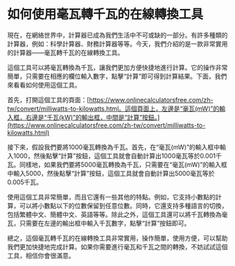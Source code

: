 如何使用毫瓦轉千瓦的在線轉換工具
================

現在，在網絡世界中，計算器已成為我們生活中不可或缺的一部分。有許多種類的計算器，例如：科學計算器、財務計算器等等。今天，我們介紹的是一款非常實用的計算器——毫瓦轉千瓦的在線轉換工具。

這個工具可以將毫瓦轉換為千瓦，讓我們更加方便快捷地進行計算。它的操作非常簡單，只需要在相應的欄位輸入數字，點擊“計算”即可得到計算結果。下面，我們來看看如何使用這個工具。

首先，打開這個工具的頁面：[https://www.onlinecalculatorsfree.com/zh-tw/convert/milliwatts-to-kilowatts.html。這個頁面上，左邊是“毫瓦(mW)”的輸入框，右邊是“千瓦(kW)”的輸出框，中間是“計算”按鈕。](https://www.onlinecalculatorsfree.com/zh-tw/convert/milliwatts-to-kilowatts.html)

接下來，假設我們要將1000毫瓦轉換為千瓦。首先，在“毫瓦(mW)”的輸入框中輸入1000，然後點擊“計算”按鈕，這個工具就會自動計算出1000毫瓦等於0.001千瓦。同樣地，如果我們要將5000毫瓦轉換為千瓦，只需要在“毫瓦(mW)”的輸入框中輸入5000，然後點擊“計算”按鈕，這個工具就會自動計算出5000毫瓦等於0.005千瓦。

使用這個工具非常簡單，而且它還有一些其他的特點。例如，它支持小數點的計算，可以將小數點以下的位數保留到任意位數。同時，它還支持多種語言的切換，包括繁體中文、簡體中文、英語等等。除此之外，這個工具還可以將千瓦轉換為毫瓦，只需要在左邊的輸出框中輸入千瓦數字，點擊“計算”按鈕即可。

總之，這個毫瓦轉千瓦的在線轉換工具非常實用，操作簡單，使用方便，可以幫助我們更加快捷地完成計算。如果你需要進行毫瓦和千瓦之間的轉換，不妨試試這個工具，相信你會很滿意。